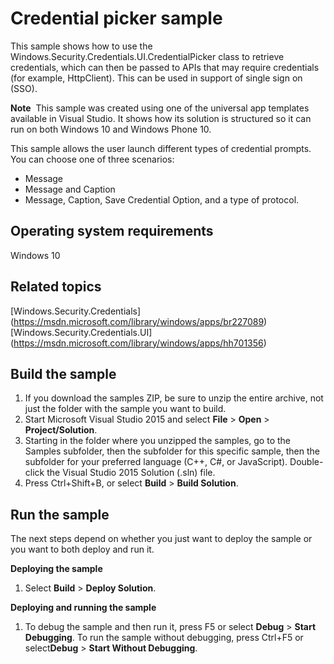 ﻿<!---
  category: IdentitySecurityAndEncryption
  samplefwlink: http://go.microsoft.com/fwlink/p/?LinkId=620526&clcid=0x409
--->

# Credential picker sample

This sample shows how to use the Windows.Security.Credentials.UI.CredentialPicker class to retrieve credentials, which can then be passed to APIs that may require credentials (for example, HttpClient). This can be used in support of single sign on (SSO).

**Note**  This sample was created using one of the universal app templates available in Visual Studio. It shows how its solution is structured so it can run on both Windows 10 and Windows Phone 10.

This sample allows the user launch different types of credential prompts. You can choose one of three scenarios: 
- Message
- Message and Caption
- Message, Caption, Save Credential Option, and a type of protocol.

Operating system requirements
-----------------------------

Windows 10

Related topics
---------------

[Windows.Security.Credentials] (https://msdn.microsoft.com/library/windows/apps/br227089)
[Windows.Security.Credentials.UI] (https://msdn.microsoft.com/library/windows/apps/hh701356)

Build the sample
----------------

1. If you download the samples ZIP, be sure to unzip the entire archive, not just the folder with the sample you want to build. 
2. Start Microsoft Visual Studio 2015 and select **File** \> **Open** \> **Project/Solution**.
3. Starting in the folder where you unzipped the samples, go to the Samples subfolder, then the subfolder for this specific sample, then the subfolder for your preferred language (C++, C#, or JavaScript). Double-click the Visual Studio 2015 Solution (.sln) file.
4. Press Ctrl+Shift+B, or select **Build** \> **Build Solution**.

Run the sample
--------------

The next steps depend on whether you just want to deploy the sample or you want to both deploy and run it.

**Deploying the sample**

1.  Select **Build** \> **Deploy Solution**.

**Deploying and running the sample**

1.  To debug the sample and then run it, press F5 or select **Debug** \> **Start Debugging**. To run the sample without debugging, press Ctrl+F5 or select**Debug** \> **Start Without Debugging**.